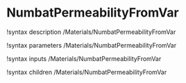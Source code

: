 # NumbatPermeabilityFromVar
!syntax description /Materials/NumbatPermeabilityFromVar

!syntax parameters /Materials/NumbatPermeabilityFromVar

!syntax inputs /Materials/NumbatPermeabilityFromVar

!syntax children /Materials/NumbatPermeabilityFromVar
